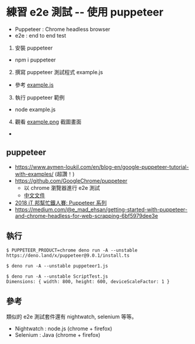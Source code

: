 # 練習 e2e 測試 -- 使用 puppeteer

* Puppeteer : Chrome headless browser
* e2e : end to end test

1. 安裝 puppeteer
  * npm i puppeteer
2. 撰寫 puppeteer 測試程式 example.js
  * 參考 [example.js](example.js)
3. 執行 puppeteer 範例
  * node example.js
4. 觀看 [example.png](example.png) 截圖畫面
  * 



## puppeteer

* https://www.aymen-loukil.com/en/blog-en/google-puppeteer-tutorial-with-examples/ (超讚！)
* https://github.com/GoogleChrome/puppeteer
  * 以 chrome 瀏覽器進行 e2e 測試
  * [中文文件](https://zhaoqize.github.io/puppeteer-api-zh_CN/#/?id=puppeteer-%E4%B8%AD%E6%96%87%E6%96%87%E6%A1%A3)
* [2018 iT 邦幫忙鐵人賽: Puppeteer 系列](https://ithelp.ithome.com.tw/users/20103438/ironman/1508)
* https://medium.com/@e_mad_ehsan/getting-started-with-puppeteer-and-chrome-headless-for-web-scrapping-6bf5979dee3e 

## 執行

```
$ PUPPETEER_PRODUCT=chrome deno run -A --unstable https://deno.land/x/puppeteer@9.0.1/install.ts

$ deno run -A --unstable puppeteer1.js

$ deno run -A --unstable ScriptTest.js
Dimensions: { width: 800, height: 600, deviceScaleFactor: 1 }

```

## 參考

類似的 e2e 測試套件還有 nightwatch, selenium 等等。

* Nightwatch : node.js (chrome + firefox)
* Selenium : Java (chrome + firefox)
